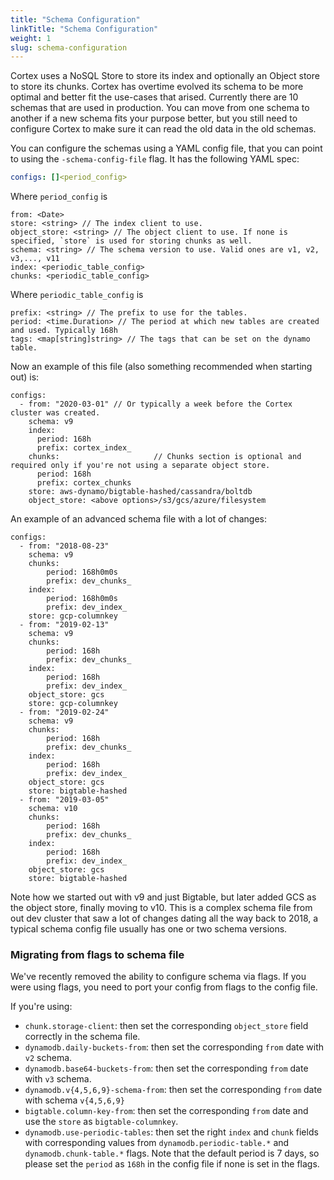 ```yaml
---
title: "Schema Configuration"
linkTitle: "Schema Configuration"
weight: 1
slug: schema-configuration
---
```


Cortex uses a NoSQL Store to store its index and optionally an Object store to store its chunks. Cortex has overtime evolved its schema to be more optimal and better fit the use-cases that arised. Currently there are 10 schemas that are used in production. You can move from one schema to another if a new schema fits your purpose better, but you still need to configure Cortex to make sure it can read the old data in the old schemas.

You can configure the schemas using a YAML config file, that you can point to using the `-schema-config-file` flag. It has the following YAML spec:

```yaml
configs: []<period_config>
```

Where `period_config` is
```
from: <Date>
store: <string> // The index client to use.
object_store: <string> // The object client to use. If none is specified, `store` is used for storing chunks as well.
schema: <string> // The schema version to use. Valid ones are v1, v2, v3,..., v11
index: <periodic_table_config>
chunks: <periodic_table_config>
```

Where `periodic_table_config` is
```
prefix: <string> // The prefix to use for the tables.
period: <time.Duration> // The period at which new tables are created and used. Typically 168h
tags: <map[string]string> // The tags that can be set on the dynamo table. 
```

Now an example of this file (also something recommended when starting out) is:
```
configs:
  - from: "2020-03-01" // Or typically a week before the Cortex cluster was created.
    schema: v9
    index:
      period: 168h
      prefix: cortex_index_
    chunks:                     // Chunks section is optional and required only if you're not using a separate object store.
      period: 168h
      prefix: cortex_chunks  
    store: aws-dynamo/bigtable-hashed/cassandra/boltdb
    object_store: <above options>/s3/gcs/azure/filesystem
```

An example of an advanced schema file with a lot of changes:
```
configs:
  - from: "2018-08-23"
    schema: v9
    chunks:
        period: 168h0m0s
        prefix: dev_chunks_
    index:
        period: 168h0m0s
        prefix: dev_index_
    store: gcp-columnkey
  - from: "2019-02-13"
    schema: v9
    chunks:
        period: 168h
        prefix: dev_chunks_
    index:
        period: 168h
        prefix: dev_index_
    object_store: gcs
    store: gcp-columnkey
  - from: "2019-02-24"
    schema: v9
    chunks:
        period: 168h
        prefix: dev_chunks_
    index:
        period: 168h
        prefix: dev_index_
    object_store: gcs
    store: bigtable-hashed
  - from: "2019-03-05"
    schema: v10
    chunks:
        period: 168h
        prefix: dev_chunks_
    index:
        period: 168h
        prefix: dev_index_
    object_store: gcs
    store: bigtable-hashed
```

Note how we started out with v9 and just Bigtable, but later added GCS as the object store, finally moving to v10. This is a complex schema file from out dev cluster that saw a lot of changes dating all the way back to 2018, a typical schema config file usually has one or two schema versions.

### Migrating from flags to schema file

We've recently removed the ability to configure schema via flags. If you were using flags, you need to port your config from flags to the config file.

If you're using:
* `chunk.storage-client`: then set the corresponding `object_store` field correctly in the schema file.
* `dynamodb.daily-buckets-from`: then set the corresponding `from` date with `v2` schema.
* `dynamodb.base64-buckets-from`: then set the corresponding `from` date with `v3` schema.
* `dynamodb.v{4,5,6,9}-schema-from`: then set the corresponding `from` date with schema `v{4,5,6,9}`
* `bigtable.column-key-from`: then set the corresponding `from` date and use the `store` as `bigtable-columnkey`.
* `dynamodb.use-periodic-tables`: then set the right `index` and `chunk` fields with corresponding values from `dynamodb.periodic-table.*` and `dynamodb.chunk-table.*` flags. Note that the default period is 7 days, so please set the `period` as `168h` in the config file if none is set in the flags.
